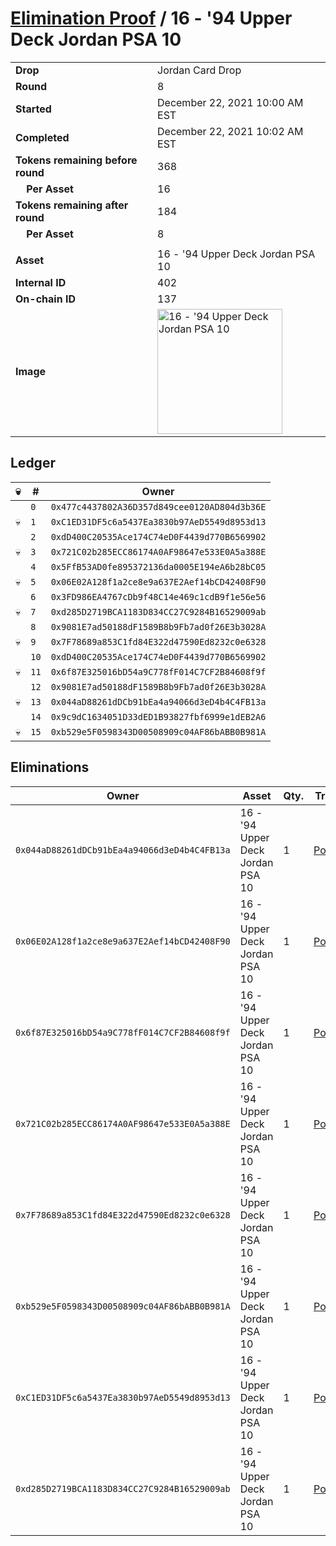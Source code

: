 # [Elimination Proof](./readme.md) / 16 - &#039;94 Upper Deck Jordan PSA 10

|||
|---|---|
| **Drop** | Jordan Card Drop |
| **Round** | 8 |
| **Started** | December 22, 2021 10:00 AM EST |
| **Completed** | December 22, 2021 10:02 AM EST |
| **Tokens remaining before round** | 368 |
| **&nbsp;&nbsp;&nbsp;&nbsp;Per Asset** | 16 |
| **Tokens remaining after round** | 184 |
| **&nbsp;&nbsp;&nbsp;&nbsp;Per Asset** | 8 |
| | |
| **Asset** | 16 - &#039;94 Upper Deck Jordan PSA 10 |
| **Internal ID** | 402 |
| **On-chain ID** | 137 |
| **Image** | <img src="https://tcdn.blokpax.com/95149d1f-6263-4386-9804-a9b2db310404/14a59e3ca833edd7605f1dc5620e421006bace568ef6f0550e188f2b4eaa9614.jpg" height="200" alt="16 - &#039;94 Upper Deck Jordan PSA 10" /> |

## Ledger

| 💀 | # | Owner |
| --- | --- | --- |
|  | `0` | `0x477c4437802A36D357d849cee0120AD804d3b36E` |
| 💀 | `1` | `0xC1ED31DF5c6a5437Ea3830b97AeD5549d8953d13` |
|  | `2` | `0xdD400C20535Ace174C74eD0F4439d770B6569902` |
| 💀 | `3` | `0x721C02b285ECC86174A0AF98647e533E0A5a388E` |
|  | `4` | `0x5FfB53AD0fe895372136da0005E194eA6b28bC05` |
| 💀 | `5` | `0x06E02A128f1a2ce8e9a637E2Aef14bCD42408F90` |
|  | `6` | `0x3FD986EA4767cDb9f48C14e469c1cdB9f1e56e56` |
| 💀 | `7` | `0xd285D2719BCA1183D834CC27C9284B16529009ab` |
|  | `8` | `0x9081E7ad50188dF1589B8b9Fb7ad0f26E3b3028A` |
| 💀 | `9` | `0x7F78689a853C1fd84E322d47590Ed8232c0e6328` |
|  | `10` | `0xdD400C20535Ace174C74eD0F4439d770B6569902` |
| 💀 | `11` | `0x6f87E325016bD54a9C778fF014C7CF2B84608f9f` |
|  | `12` | `0x9081E7ad50188dF1589B8b9Fb7ad0f26E3b3028A` |
| 💀 | `13` | `0x044aD88261dDCb91bEa4a94066d3eD4b4C4FB13a` |
|  | `14` | `0x9c9dC1634051D33dED1B93827fbf6999e1dEB2A6` |
| 💀 | `15` | `0xb529e5F0598343D00508909c04AF86bABB0B981A` |


## Eliminations

| Owner | Asset | Qty. | Transaction |
| --- | --- | --- | --- |
| `0x044aD88261dDCb91bEa4a94066d3eD4b4C4FB13a` | 16 - '94 Upper Deck Jordan PSA 10 | 1 | [Polygonscan](https://polygonscan.com/tx/0x56d798697564d9153c91360e29745314f133a584a380d80652cb75de2401449a) |
| `0x06E02A128f1a2ce8e9a637E2Aef14bCD42408F90` | 16 - '94 Upper Deck Jordan PSA 10 | 1 | [Polygonscan](https://polygonscan.com/tx/0x783c265e5611ddfa5f3b77d7b8a32bc6470a9decb15378944acb807d47469fe8) |
| `0x6f87E325016bD54a9C778fF014C7CF2B84608f9f` | 16 - '94 Upper Deck Jordan PSA 10 | 1 | [Polygonscan](https://polygonscan.com/tx/0xcdb4269fd02b1948b07ef7a78dbd6b6c1d4dc21b092ef3f144a2003e95c10ec5) |
| `0x721C02b285ECC86174A0AF98647e533E0A5a388E` | 16 - '94 Upper Deck Jordan PSA 10 | 1 | [Polygonscan](https://polygonscan.com/tx/0xd360939bc9b5134283265af451343abce5c473d9928fa0a1178f357bb08810bd) |
| `0x7F78689a853C1fd84E322d47590Ed8232c0e6328` | 16 - '94 Upper Deck Jordan PSA 10 | 1 | [Polygonscan](https://polygonscan.com/tx/0xdb586f5f823698b20106730e610a31d4aa047f6335ca6d2c6e9342ed7e08b413) |
| `0xb529e5F0598343D00508909c04AF86bABB0B981A` | 16 - '94 Upper Deck Jordan PSA 10 | 1 | [Polygonscan](https://polygonscan.com/tx/0x7b07a1f8e17b831dd12d88db7356abe14329e7fbe7fa71749cd0cb137e57ebc0) |
| `0xC1ED31DF5c6a5437Ea3830b97AeD5549d8953d13` | 16 - '94 Upper Deck Jordan PSA 10 | 1 | [Polygonscan](https://polygonscan.com/tx/0x1a1c9207800f19b3699c8bfb141b157864049099050ff1e8450e4072ed9bd77b) |
| `0xd285D2719BCA1183D834CC27C9284B16529009ab` | 16 - '94 Upper Deck Jordan PSA 10 | 1 | [Polygonscan](https://polygonscan.com/tx/0x48dd2f509a21e9b7d7dd82d84254c0396cf5bfd3d8048521df12c2d1874d61aa) |
